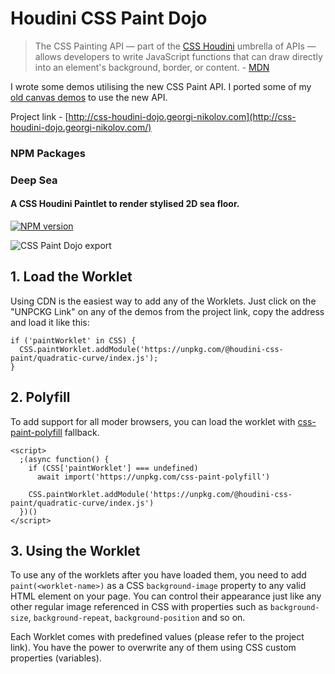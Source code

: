# Houdini CSS Paint Dojo

> The CSS Painting API — part of the [CSS Houdini](https://developer.mozilla.org/en-US/docs/Web/API/CSS_Painting_API) umbrella of APIs — allows developers to write JavaScript functions that can draw directly into an element's background, border, or content. - [MDN](https://developer.mozilla.org/en-US/docs/Web/Houdini)

I wrote some demos utilising the new CSS Paint API. I ported some of my [old canvas demos](https://codesketch.nikoloffgeorgi.vercel.app/) to use the new API.

Project link - [http://css-houdini-dojo.georgi-nikolov.com](http://css-houdini-dojo.georgi-nikolov.com/)

### NPM Packages

### Deep Sea
#### A CSS Houdini Paintlet to render stylised 2D sea floor.
[![NPM version][deep-sea-npm-image]][deep-sea-npm-url] 

[deep-sea-npm-image]: https://img.shields.io/npm/v/@houdini-css-paint/deep-sea
[deep-sea-npm-url]: https://www.npmjs.com/package/@houdini-css-paint/deep-sea


![CSS Paint Dojo export](https://css-houdini-dojo.georgi-nikolov.com/images/houdini-dojo-export.png)

## 1. Load the Worklet

Using CDN is the easiest way to add any of the Worklets. Just click on the "UNPCKG Link" on any of the demos from the project link, copy the address and load it like this:

```
if ('paintWorklet' in CSS) {
  CSS.paintWorklet.addModule('https://unpkg.com/@houdini-css-paint/quadratic-curve/index.js');
}
```

## 2. Polyfill

To add support for all moder browsers, you can load the worklet with [css-paint-polyfill](https://github.com/GoogleChromeLabs/css-paint-polyfill) fallback.

```
<script>
  ;(async function() {
    if (CSS['paintWorklet'] === undefined)
      await import('https://unpkg.com/css-paint-polyfill')

    CSS.paintWorklet.addModule('https://unpkg.com/@houdini-css-paint/quadratic-curve/index.js')
  })()
</script>
```

## 3. Using the Worklet

To use any of the worklets after you have loaded them, you need to add `paint(<worklet-name>)` as a CSS `background-image` property to any valid HTML element on your page. You can control their appearance just like any other regular image referenced in CSS with properties such as `background-size`, `background-repeat`, `background-position` and so on.

Each Worklet comes with predefined values (please refer to the project link). You have the power to overwrite any of them using CSS custom properties (variables).
